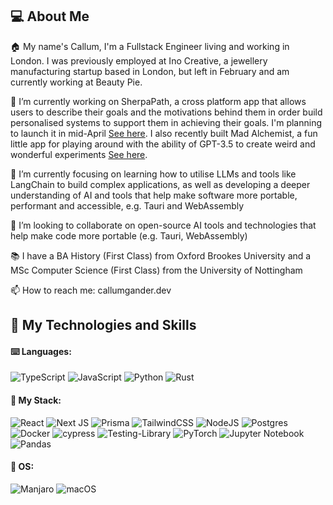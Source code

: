 ## :computer:  About Me
:house: My name's Callum, I'm a Fullstack Engineer living and working in London. I was previously employed at Ino Creative, a jewellery manufacturing startup based in London, but left in February and am currently working at Beauty Pie.

🔭 I’m currently working on SherpaPath, a cross platform app that allows users to describe their goals and the motivations behind them in order build personalised systems to support them in achieving their goals. I'm planning to launch it in mid-April [See here](https://sherpapath.app). I also recently built Mad Alchemist, a fun little app for playing around with the ability of GPT-3.5 to create weird and wonderful experiments [See here](https://sherpapath.app).

🌱 I’m currently focusing on learning how to utilise LLMs and tools like LangChain to build complex applications, as well as developing a deeper understanding of AI and tools that help make software more portable, performant and accessible, e.g. Tauri and WebAssembly

👯 I’m looking to collaborate on open-source AI tools and technologies that help make code more portable (e.g. Tauri, WebAssembly)

:books: I have a BA History (First Class) from Oxford Brookes University and a MSc Computer Science (First Class) from the University of Nottingham

📫 How to reach me: callumgander.dev

## :floppy_disk: My Technologies and Skills

#### :keyboard: Languages:
![TypeScript](https://img.shields.io/badge/typescript-%23007ACC.svg?style=for-the-badge&logo=typescript&logoColor=white)
![JavaScript](https://img.shields.io/badge/javascript-%23323330.svg?style=for-the-badge&logo=javascript&logoColor=%23F7DF1E)
![Python](https://img.shields.io/badge/python-3670A0?style=for-the-badge&logo=python&logoColor=ffdd54)
![Rust](https://img.shields.io/badge/rust-%23000000.svg?style=for-the-badge&logo=rust&logoColor=white)

#### :volcano: My Stack:
![React](https://img.shields.io/badge/react-%2320232a.svg?style=for-the-badge&logo=react&logoColor=%2361DAFB)
![Next JS](https://img.shields.io/badge/Next-black?style=for-the-badge&logo=next.js&logoColor=white)
![Prisma](https://img.shields.io/badge/Prisma-3982CE?style=for-the-badge&logo=Prisma&logoColor=white)
![TailwindCSS](https://img.shields.io/badge/tailwindcss-%2338B2AC.svg?style=for-the-badge&logo=tailwind-css&logoColor=white)
![NodeJS](https://img.shields.io/badge/node.js-6DA55F?style=for-the-badge&logo=node.js&logoColor=white)
![Postgres](https://img.shields.io/badge/postgres-%23316192.svg?style=for-the-badge&logo=postgresql&logoColor=white)
![Docker](https://img.shields.io/badge/docker-%230db7ed.svg?style=for-the-badge&logo=docker&logoColor=white)
![cypress](https://img.shields.io/badge/-cypress-%23E5E5E5?style=for-the-badge&logo=cypress&logoColor=058a5e)
![Testing-Library](https://img.shields.io/badge/-TestingLibrary-%23E33332?style=for-the-badge&logo=testing-library&logoColor=white)
![PyTorch](https://img.shields.io/badge/PyTorch-%23EE4C2C.svg?style=for-the-badge&logo=PyTorch&logoColor=white)
![Jupyter Notebook](https://img.shields.io/badge/jupyter-%23FA0F00.svg?style=for-the-badge&logo=jupyter&logoColor=white)
![Pandas](https://img.shields.io/badge/pandas-%23150458.svg?style=for-the-badge&logo=pandas&logoColor=white)

#### :minidisc: OS:
![Manjaro](https://img.shields.io/badge/Manjaro-35BF5C?style=for-the-badge&logo=Manjaro&logoColor=white)
![macOS](https://img.shields.io/badge/mac%20os-000000?style=for-the-badge&logo=macos&logoColor=F0F0F0)

